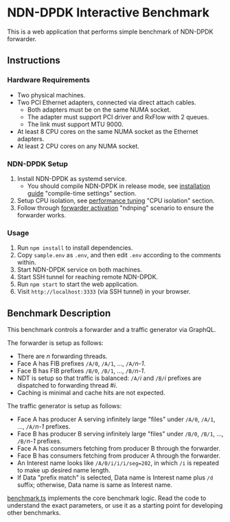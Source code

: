 # NDN-DPDK Interactive Benchmark

This is a web application that performs simple benchmark of NDN-DPDK forwarder.

## Instructions

### Hardware Requirements

* Two physical machines.
* Two PCI Ethernet adapters, connected via direct attach cables.
  * Both adapters must be on the same NUMA socket.
  * The adapter must support PCI driver and RxFlow with 2 queues.
  * The link must support MTU 9000.
* At least 8 CPU cores on the same NUMA socket as the Ethernet adapters.
* At least 2 CPU cores on any NUMA socket.

### NDN-DPDK Setup

1. Install NDN-DPDK as systemd service.
   * You should compile NDN-DPDK in release mode, see [installation guide](../../docs/INSTALL.md) "compile-time settings" section.
2. Setup CPU isolation, see [performance tuning](../../docs/tuning.md) "CPU isolation" section.
3. Follow through [forwarder activation](../../docs/forwarder.md) "ndnping" scenario to ensure the forwarder works.

### Usage

1. Run `npm install` to install dependencies.
2. Copy `sample.env` as `.env`, and then edit `.env` according to the comments within.
3. Start NDN-DPDK service on both machines.
4. Start SSH tunnel for reaching remote NDN-DPDK.
5. Run `npm start` to start the web application.
6. Visit `http://localhost:3333` (via SSH tunnel) in your browser.

## Benchmark Description

This benchmark controls a forwarder and a traffic generator via GraphQL.

The forwarder is setup as follows:

* There are *n* forwarding threads.
* Face A has FIB prefixes `/A/0`, `/A/1`, &hellip;, `/A/`*n-1*.
* Face B has FIB prefixes `/B/0`, `/B/1`, &hellip;, `/B/`*n-1*.
* NDT is setup so that traffic is balanced: `/A/`*i* and `/B/`*i* prefixes are dispatched to forwarding thread #*i*.
* Caching is minimal and cache hits are not expected.

The traffic generator is setup as follows:

* Face A has producer A serving infinitely large "files" under `/A/0`, `/A/1`, &hellip;, `/A/`*n-1* prefixes.
* Face B has producer B serving infinitely large "files" under `/B/0`, `/B/1`, &hellip;, `/B/`*n-1* prefixes.
* Face A has consumers fetching from producer B through the forwarder.
* Face B has consumers fetching from producer A through the forwarder.
* An Interest name looks like `/A/0/i/i/i/seg=202`, in which `/i` is repeated to make up desired name length.
* If Data "prefix match" is selected, Data name is Interest name plus `/d` suffix; otherwise, Data name is same as Interest name.

[benchmark.ts](src/benchmark.ts) implements the core benchmark logic.
Read the code to understand the exact parameters, or use it as a starting point for developing other benchmarks.
